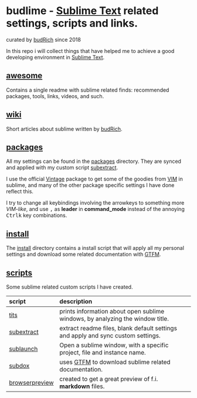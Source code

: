 # budlime - [Sublime Text] related settings, scripts and links.
curated by [budRich] since 2018  

In this repo i will collect things that have helped me to achieve a good developing environment in [Sublime Text].  

## [awesome]

Contains a single readme with sublime related finds: recommended packages, tools, links, videos, and such.

## [wiki]

Short articles about sublime written by [budRich].

## [packages]

All my settings can be found in the [packages] directory. They are synced and applied with my custom script [subextract].

I use the official [Vintage] package to get some of the goodies from [VIM] in sublime, and many of the other package specific settings I have done reflect this.  

I try to change all keybindings involving the arrowkeys to something more *VIM-like*, and use <kbd>,</kbd> as **leader** in **command_mode** instead of the annoying <kbd>Ctrl</kbd><kbd>k</kbd> key combinations.

## [install]

The [install] directory contains a install script that will apply all my personal settings and download some related documentation with [GTFM].

## [scripts]  

Some sublime related custom scripts I have created.  

| script       | description
|:-------------|:---------------------------
| [tits]       | prints information about open sublime windows, by analyzing the window title.
| [subextract] | extract readme files, blank default settings and apply and sync custom settings.
| [sublaunch]  | Open a sublime window, with a specific project, file and instance name.          |
| [subdox]     | uses [GTFM] to download sublime related documentation.
| [browserpreview] | created to get a great preview of f.i. **markdown** files.

[GTFM]: https://github.com/budlabs/GTFM
[install]: https://github.com/budlabs/budlime/tree/master/install
[VIM]: https://www.vim.org/
[Vintage]: http://www.sublimetext.com/docs/3/vintage.html
[Sublime Text]: https://www.sublimetext.com/
[subextract]: https://github.com/budlabs/budlime/tree/master/scripts/subextract
[browserpreview]: https://github.com/budlabs/budlime/tree/master/scripts/browserpreview
[tits]: https://github.com/budlabs/budlime/tree/master/scripts/tits
[sublaunch]: https://github.com/budlabs/budlime/tree/master/scripts/sublaunch
[subdox]: https://github.com/budlabs/budlime/tree/master/scripts/subdox
[awesome]: https://github.com/budlabs/budlime/tree/master/awesome
[wiki]: https://github.com/budlabs/budlime/tree/master/wiki
[packages]: https://github.com/budlabs/budlime/tree/master/packages
[scripts]: https://github.com/budlabs/budlime/tree/master/scripts
[budRich]: https://budrich.github.io/

